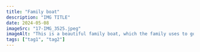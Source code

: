 ```yaml
---
title: "Family boat"
description: "IMG TITLE"
date: 2024-05-08
imageSrc: "17-IMG_3525.jpeg"
imageAlt: "This is a beautiful family boat, which the family uses to go on holidays."
tags: ["tag1", "tag2"]
---
```

